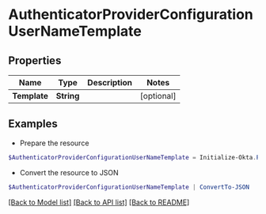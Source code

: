 # AuthenticatorProviderConfigurationUserNameTemplate
## Properties

Name | Type | Description | Notes
------------ | ------------- | ------------- | -------------
**Template** | **String** |  | [optional] 

## Examples

- Prepare the resource
```powershell
$AuthenticatorProviderConfigurationUserNameTemplate = Initialize-Okta.PowerShellAuthenticatorProviderConfigurationUserNameTemplate  -Template null
```

- Convert the resource to JSON
```powershell
$AuthenticatorProviderConfigurationUserNameTemplate | ConvertTo-JSON
```

[[Back to Model list]](../README.md#documentation-for-models) [[Back to API list]](../README.md#documentation-for-api-endpoints) [[Back to README]](../README.md)

